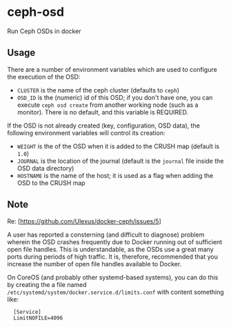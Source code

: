 ceph-osd
========

Run Ceph OSDs in docker

Usage
-----

There are a number of environment variables which are used to configure
the execution of the OSD:

 -  `CLUSTER` is the name of the ceph cluster (defaults to `ceph`)
 -  `OSD_ID` is the (numeric) id of this OSD; if you don't have one, you can execute `ceph osd create` from another working node (such as a monitor).  There is no default, and this variable is REQUIRED.

If the OSD is not already created (key, configuration, OSD data), the
following environment variables will control its creation:

 -  `WEIGHT` is the of the OSD when it is added to the CRUSH map (default is `1.0`)
 -  `JOURNAL` is the location of the journal (default is the `journal` file inside the OSD data directory)
 -  `HOSTNAME` is the name of the host; it is used as a flag when adding the OSD to the CRUSH map

Note
----

Re: [https://github.com/Ulexus/docker-ceph/issues/5]

A user has reported a consterning (and difficult to diagnose) problem wherein the OSD crashes frequently due to Docker running out of sufficient open file handles.  This is understandable, as the OSDs use a great many ports during periods of high traffic.  It is, therefore, recommended that you increase the number of open file handles available to Docker.

On CoreOS (and probably other systemd-based systems), you can do this by creating the a file named `/etc/systemd/system/docker.service.d/limits.conf` with content something like:

      [Service]
      LimitNOFILE=4096


